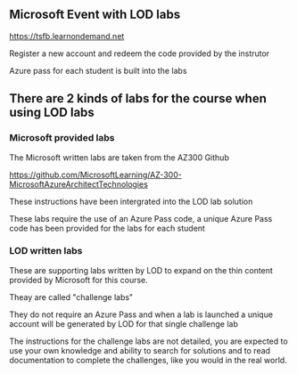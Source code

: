 ## Microsoft Event with LOD labs

https://tsfb.learnondemand.net

Register a new account and redeem the code provided by the instrutor

Azure pass for each student is built into the labs

## There are 2 kinds of labs for the course when using LOD labs

### Microsoft provided labs

The Microsoft written labs are taken from the AZ300 Github

https://github.com/MicrosoftLearning/AZ-300-MicrosoftAzureArchitectTechnologies

These instructions have been intergrated into the LOD lab solution

These labs require the use of an Azure Pass code, a unique Azure Pass code has been provided for the labs for each student


### LOD written labs

These are supporting labs written by LOD to expand on the thin content provided by Microsoft for this course.

Theay are called "challenge labs"

They do not require an Azure Pass and when a lab is launched a unique account will be generated by LOD for that single challenge lab

The instructions for the challenge labs are not detailed, you are expected to use your own knowledge and ability to search for solutions and to read documentation to complete the challenges, like you would in the real world.